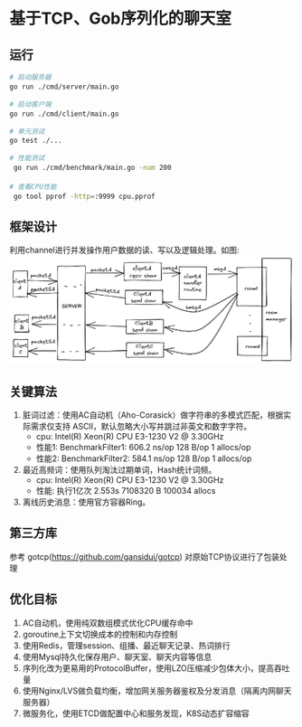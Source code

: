 # 基于TCP、Gob序列化的聊天室

## 运行

```bash
# 启动服务器
go run ./cmd/server/main.go
```

```bash
# 启动客户端
go run ./cmd/client/main.go
```

```bash
# 单元测试
go test ./... 
```

```bash
# 性能测试
 go run ./cmd/benchmark/main.go -num 200
 
# 查看CPU性能
 go tool pprof -http=:9999 cpu.pprof
 ```

## 框架设计
  利用channel进行并发操作用户数据的读、写以及逻辑处理。如图:  
  ![](doc/chatframe.png) 

## 关键算法
1. 脏词过滤：使用AC自动机（Aho-Corasick）做字符串的多模式匹配，根据实际需求仅支持 ASCII，默认忽略大小写并跳过非英文和数字字符。
   - cpu: Intel(R) Xeon(R) CPU E3-1230 V2 @ 3.30GHz
   - 性能1: BenchmarkFilter1:     606.2 ns/op     128 B/op      1 allocs/op
   - 性能2: BenchmarkFilter2:     584.1 ns/op     128 B/op      1 allocs/op
2. 最近高频词：使用队列淘汰过期单词，Hash统计词频。
   - cpu: Intel(R) Xeon(R) CPU E3-1230 V2 @ 3.30GHz
   - 性能: 执行1亿次    2.553s      7108320 B     100034 allocs
3. 离线历史消息：使用官方容器Ring。

## 第三方库
  参考 gotcp(https://github.com/gansidui/gotcp) 对原始TCP协议进行了包装处理

## 优化目标
1. AC自动机，使用纯双数组模式优化CPU缓存命中   
2. goroutine上下文切换成本的控制和内存控制
3. 使用Redis，管理session、组播、最近聊天记录、热词排行
4. 使用Mysql持久化保存用户、聊天室、聊天内容等信息
5. 序列化改为更易用的ProtocolBuffer，使用LZO压缩减少包体大小，提高吞吐量
6. 使用Nginx/LVS做负载均衡，增加网关服务器鉴权及分发消息（隔离内网聊天服务器）
7. 微服务化，使用ETCD做配置中心和服务发现，K8S动态扩容缩容